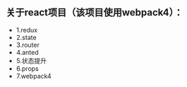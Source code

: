 ## 关于react项目（该项目使用webpack4）：
- 1.redux
- 2.state
- 3.router
- 4.anted
- 5.状态提升
- 6.props
- 7.webpack4

